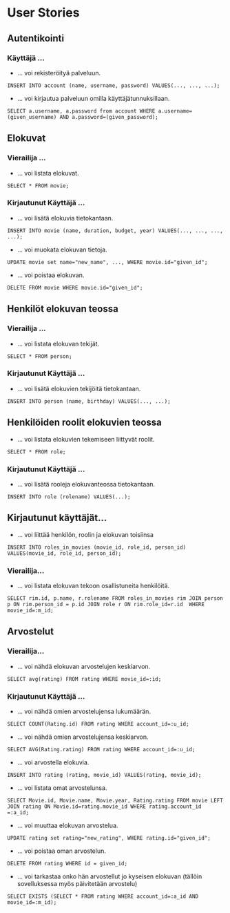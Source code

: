 # User Stories


## Autentikointi
### Käyttäjä ...
* ... voi rekisteröityä palveluun.
`````
INSERT INTO account (name, username, password) VALUES(..., ..., ...);
`````
* ... voi kirjautua palveluun omilla käyttäjätunnuksillaan.
`````
SELECT a.username, a.password from account WHERE a.username=(given_username) AND a.password=(given_password);
`````

## Elokuvat
### Vierailija ...
* ... voi listata elokuvat.
`````
SELECT * FROM movie;
`````
### Kirjautunut Käyttäjä ...
* ... voi lisätä elokuvia tietokantaan.
`````
INSERT INTO movie (name, duration, budget, year) VALUES(..., ..., ..., ...);
`````
* ... voi muokata elokuvan tietoja.
`````
UPDATE movie set name="new_name", ..., WHERE movie.id="given_id";
`````
* ... voi poistaa elokuvan.
`````
DELETE FROM movie WHERE movie.id="given_id";
`````

## Henkilöt elokuvan teossa
### Vierailija ...
* ... voi listata elokuvan tekijät.
`````
SELECT * FROM person;
`````
### Kirjautunut Käyttäjä ...
* ... voi lisätä elokuvien tekijöitä tietokantaan.
`````
INSERT INTO person (name, birthday) VALUES(..., ...);
`````
## Henkilöiden roolit elokuvien teossa
* ... voi listata elokuvien tekemiseen liittyvät roolit.
`````
SELECT * FROM role;
`````
### Kirjautunut Käyttäjä ...
* ... voi lisätä rooleja elokuvanteossa tietokantaan.
`````
INSERT INTO role (rolename) VALUES(...);
`````
## Kirjautunut käyttäjät... 
* ... voi liittää henkilön, roolin ja elokuvan toisiinsa
`````
INSERT INTO roles_in_movies (movie_id, role_id, person_id) VALUES(movie_id, role_id, person_id);
`````
### Vierailija...
* ... voi listata elokuvan tekoon osallistuneita henkilöitä.
````
SELECT rim.id, p.name, r.rolename FROM roles_in_movies rim JOIN person p ON rim.person_id = p.id JOIN role r ON rim.role_id=r.id  WHERE movie_id=:m_id;
````
## Arvostelut
### Vierailija...
* ... voi nähdä elokuvan arvostelujen keskiarvon.
````
SELECT avg(rating) FROM rating WHERE movie_id=:id;
````

### Kirjautunut Käyttäjä ...
* ... voi nähdä omien arvostelujensa lukumäärän.
````
SELECT COUNT(Rating.id) FROM rating WHERE account_id=:u_id;
````
* ... voi nähdä omien arvostelujensa keskiarvon.
````
SELECT AVG(Rating.rating) FROM rating WHERE account_id=:u_id;
````
* ... voi arvostella elokuvia.
````
INSERT INTO rating (rating, movie_id) VALUES(rating, movie_id);

````
* ... voi listata omat arvostelunsa.
````
SELECT Movie.id, Movie.name, Movie.year, Rating.rating FROM movie LEFT JOIN rating ON Movie.id=rating.movie_id WHERE rating.account_id =:a_id;
````
* ... voi muuttaa elokuvan arvostelua.
````
UPDATE rating set rating="new_rating", WHERE rating.id="given_id";
````
* ... voi poistaa oman arvostelun.
````
DELETE FROM rating WHERE id = given_id;
````
* ... voi tarkastaa onko hän arvostellut jo kyseisen elokuvan (tällöin sovelluksessa myös päivitetään arvostelu)
````
SELECT EXISTS (SELECT * FROM rating WHERE account_id=:a_id AND movie_id=:m_id);
````






